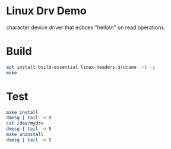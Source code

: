 # Linux Drv Demo

character device driver that echoes "hello\n" on read operations.

# Build

```bash
apt install build-essential linux-headers-$(uname -r) -y
make
```

# Test

```bash
make install
dmesg | tail -n 5
cat /dev/mydrv
dmesg | tail -n 5
make uninstall
dmesg | tail -n 5
```
